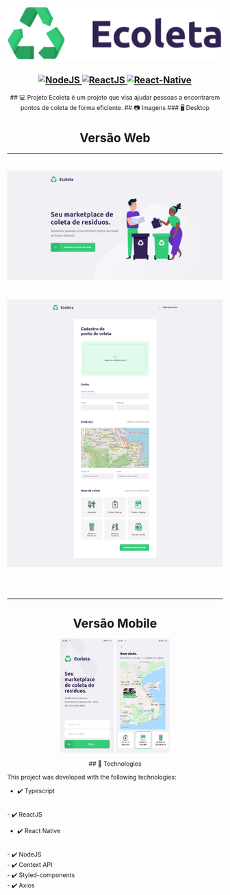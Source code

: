 

<h1 align="center">
    <img src="logo.svg" width="500">
</h1>
<h2 align="center">
  <a href="https://nodejs.org/en/">
    <img src="https://img.shields.io/static/v1?label=Node&message=JS&color=blue?style=plastic&logo=Node.js" alt="NodeJS" />
  </a>
  <a href="https://reactjs.org/">
    <img src="https://img.shields.io/static/v1?label=React&message=JS&color=blue?style=plastic&logo=React" alt="ReactJS" />
  </a>
  <a href="https://reactnative.dev/">
    <img src="https://img.shields.io/static/v1?label=React&message=Native&color=blue?style=plastic&logo=React" alt="React-Native" />
  </a>
</h2>


<p align="center">
## 💻 Projeto
Ecoleta é um projeto que visa ajudar pessoas a encontrarem pontos de coleta de forma eficiente.
## 📷 Imagens
### 🖥️ Desktop

</p>


<h1 align="center">
    Versão Web
</h1>
<hr> 

<h1 align="center">
    <img alt="Home" title="Home" src="wb1.png" width="600px" />
</h1>

<h1 align="center">
    <img alt="Create Point" title="Create Point" src="wb2.png" width="600px" />
</h1>
<br>
<br>
<hr>
 <h1 align="center">Versão Mobile</h1>


<p align="center">
    <img alt="Home" title="Home" src="mb1.jpg" width="25%" />
     <img alt="Points" title="Points" src="mb2.jpg" width="25%"/>
</p>


<p align="center"> 
## 🚀 Technologies
<br>

This project was developed with the following technologies:
<br>

- ✔️ Typescript
<br>
- ✔️ ReactJS
<br>

- ✔️ React Native
<br>
- ✔️ NodeJS
<br>
- ✔️ Context API
<br>
- ✔️ Styled-components
<br>
- ✔️ Axios
</p>
